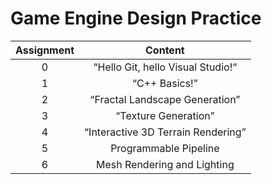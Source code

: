# Game Engine Design Practice



| Assignment      | Content    |
| :-------------: |:-------------:|
| 0  | “Hello Git, hello Visual Studio!“ | 
| 1    | “C++ Basics!”   | 
| 2 | “Fractal Landscape Generation”  | 
| 3 | “Texture Generation”  | 
| 4 | “Interactive 3D Terrain Rendering” | 
| 5 | Programmable Pipeline  | 
| 6 | Mesh Rendering and Lighting  | 

